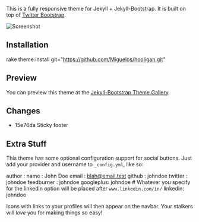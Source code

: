 This is a fully responsive theme for Jekyll + Jekyll-Bootstrap. It is built on top of [Twitter Bootstrap](http://twitter.github.com/bootstrap/).

![Screenshot](https://raw.github.com/Miguelos/hooligan/master/screenshot.png)

## Installation

  rake theme:install git="https://github.com/Miguelos/hooligan.git"

## Preview

You can preview this theme at the [Jekyll-Bootstrap Theme Gallery](http://themes.jekyllbootstrap.com/preview/hooligan/).

## Changes

* 15e76da Sticky footer

## Extra Stuff

This theme has some optional configuration support for social buttons. Just add your provider and username to `_config.yml`, like so:

  author :
    name : John Doe
    email : blah@email.test
    github : johndoe
    twitter : johndoe
    feedburner : johndoe
    googleplus: johndoe
    # Whatever you specify for the linkedin option will be placed after `www.linkedin.com/in/`
    linkedin: johndoe

Icons with links to your profiles will then appear on the navbar. Your stalkers will *love* you for making things so easy!
